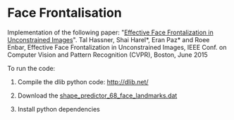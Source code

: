 # Face Frontalisation

Implementation of the following paper:
"<a target='_blank' href="http://www.openu.ac.il/home/hassner/projects/frontalize/">Effective Face Frontalization in Unconstrained Images</a>".
Tal Hassner, Shai Harel*, Eran Paz* and Roee Enbar, Effective Face Frontalization in Unconstrained Images, IEEE Conf. on Computer Vision and Pattern Recognition (CVPR), Boston, June 2015

To run the code:

1. Compile the dlib python code: http://dlib.net/

2. Download the 
<a target='_blank' href = "http://sourceforge.net/projects/dclib/files/dlib/v18.10/shape_predictor_68_face_landmarks.dat.bz2">shape_predictor_68_face_landmarks.dat</a>

3. Install python dependencies 

